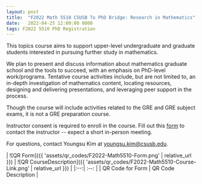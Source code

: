 ```yaml
---
layout: post
title:  "F2022 Math 5510 CSUSB To PhD Bridge: Research in Mathematics"
date:   2022-04-25 12:00:00 0000
tags: F2022 5510 PhD Registration
---
```

This topics course aims to support upper-level undergraduate and graduate students interested in pursuing further study in mathematics.

We plan to present and discuss information about mathematics graduate school and the tools to succeed, with an emphasis on PhD-level work/programs. Tentative course activities include, but are not limited to, an in-depth investigation of mathematics content, locating resources, designing and delivering presentations, and leveraging peer support in the process.

Though the course will include activities related to the GRE and GRE subject exams, it is not a GRE preparation course.

Instructor consent is required to enroll in the course. Fill out this [form](https://docs.google.com/forms/d/e/1FAIpQLSd7XYoa7z_-1tkX46c2wOqtJwzrdDHxb845vZeeABjaMsWw0g/viewform?usp=sf_link) to contact the instructor -- expect a short in-person meeting.

For questions, contact Youngsu Kim at [youngsu.kim@csusb.edu](youngsu.kim@csusb.edu).

| ![QR Form]({{ 'assets/qr_codes/F2022-Math5510-Form.png' | relative_url }})  |  ![QR CourseDescription]({{ 'assets/qr_codes/F2022-Math5510-Course-Link.png' | relative_url }}) |
|:--:| :--: |
| QR Code for Form | QR Code Description |